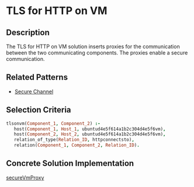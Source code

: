 # TLS for HTTP on VM

## Description
The TLS for HTTP on VM solution inserts proxies for the communication between the two communicating components.
The proxies enable a secure communication.

## Related Patterns

* [Secure Channel](../pattern_prologfiles/SecureChannel.md)

## Selection Criteria

```prolog
tlsonvm(Component_1, Component_2) :-
   host(Component_1, Host_1, ubuntud4e5f614a1b2c304d4e5f6vm),
   host(Component_2, Host_2, ubuntud4e5f614a1b2c304d4e5f6vm),
   relation_of_type(Relation_ID, httpconnectsto),
   relation(Component_1, Component_2, Relation_ID).
```

## Concrete Solution Implementation

[secureVmProxy](https://github.com/eclipse/winery)
